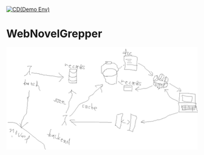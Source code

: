 [![CD(Demo Env)](https://github.com/ymat19/WebNovelGrepper/actions/workflows/deploy.yml/badge.svg)](https://github.com/ymat19/WebNovelGrepper/actions/workflows/deploy.yml)

# WebNovelGrepper

![awesome_architecture](./awesome_architecture.png)
